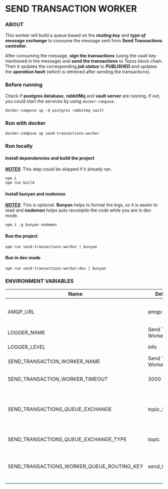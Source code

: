 # SEND TRANSACTION WORKER

### ABOUT

This worker will build a queue based on the **_routing key_** and **_type of message exchange_** to consume the message sent from **Send Transactions controller**.

After consuming the message, **sign the transactions** (using the vault key mentioned in the message) and **send the transactions** to Tezos block chain.
Then it updates the corresponding **_job status_** to **_PUBLISHED_** and updates the **_operation hash_** (which is retrieved after sending the transactions).

### Before running

Check if **postgres database**, **rabbitMq** and **vault server** are running. If not, you could start the services by using `docker-compose`.

```
docker-compose up -d postgres rabbitmq vault
```

### Run with docker

```
docker-compose up send-transactions-worker
```

### Run locally

#### Install dependencies and build the project

<u>**_NOTES_**</u>: This step could be skipped if it already ran.

```
npm i
npm run build
```

#### Install bunyan and nodemon

<u>**_NOTES_**</u>: This is optional. **Bunyan** helps to format the logs, so it is easier to read and **nodemon** helps auto recompile the code while you are in dev mode.

```
npm i -g bunyan nodemon
```

#### Run the project

```
npm run send-transactions-worker | bunyan
```

#### Run in dev mode

```
npm run send-transactions-worker:dev | bunyan
```

### ENVIRONMENT VARIABLES

| Name                                       | Default Value            | Explaination                                         |
| ------------------------------------------ | ------------------------ | ---------------------------------------------------- |
| AMQP_URL                                   | amqp://localhost         | the url to link to rabbiMq server                    |
| LOGGER_NAME                                | Send Transactions Worker | The name of the logger                               |
| LOGGER_LEVEL                               | info                     | The level of the logger                              |
| SEND_TRANSACTION_WORKER_NAME               | Send Transactions Worker | The name of the process                              |
| SEND_TRANSACTION_WORKER_TIMEOUT            | 3000                     | The process timeout in milliseconds                  |
| SEND_TRANSACTIONS_QUEUE_EXCHANGE           | topic_logs               | The exchange name that the queue should be formed by |
| SEND_TRANSACTIONS_QUEUE_EXCHANGE_TYPE      | topic                    | The exchange type                                    |
| SEND_TRANSACTIONS_WORKER_QUEUE_ROUTING_KEY | send_transactions.\*     | The routing key that the queue will be formed by     |
